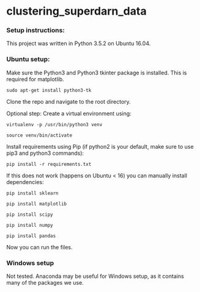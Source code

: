 # clustering_superdarn_data

### Setup instructions:

This project was written in Python 3.5.2 on Ubuntu 16.04.

### Ubuntu setup:

Make sure the Python3 and Python3 tkinter package is installed. This is required for matplotlib. 

`sudo apt-get install python3-tk`

Clone the repo and navigate to the root directory.

Optional step: Create a virtual environment using:

`virtualenv -p /usr/bin/python3 venv`

`source venv/bin/activate`

Install requirements using Pip (if python2 is your default, make sure to use pip3 and python3 commands):

`pip install -r requirements.txt`

If this does not work (happens on Ubuntu < 16) you can manually install dependencies:

`pip install sklearn`

`pip install matplotlib`

`pip install scipy`

`pip install numpy`

`pip install pandas`

Now you can run the files.


### Windows setup

Not tested. Anaconda may be useful for Windows setup, as it contains many of the packages we use.
